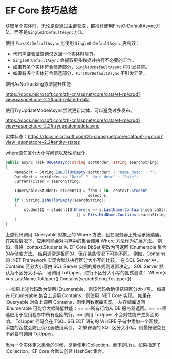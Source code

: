 # EF Core 技巧总结



获取单个实体时，无论是否通过主键获取，都推荐使用FirstOrDefaultAsync方法，而不是`SingleOrDefaultAsync`方法。

使用 `FirstOrDefaultAsync` 比使用 `SingleOrDefaultAsync` 更高效：

- 代码需要验证查询仅返回一个实体时除外。
- `SingleOrDefaultAsync` 会提取更多数据并执行不必要的工作。
- 如果有多个实体符合筛选部分，`SingleOrDefaultAsync` 将引发异常。
- 如果有多个实体符合筛选部分，`FirstOrDefaultAsync` 不引发异常。





使用AsNoTracking方法提升性能

https://docs.microsoft.com/zh-cn/aspnet/core/data/ef-rp/crud?view=aspnetcore-2.2#add-related-data



使用TryUpdateModelAsync尝试更新实体，可以避免过多发布。

https://docs.microsoft.com/zh-cn/aspnet/core/data/ef-rp/crud?view=aspnetcore-2.2#tryupdatemodelasync



实体状态：https://docs.microsoft.com/zh-cn/aspnet/core/data/ef-rp/crud?view=aspnetcore-2.2#entity-states



where语句区分大小写问题以及性能优化、

```c#
public async Task OnGetAsync(string sortOrder, string searchString)
{
    NameSort = String.IsNullOrEmpty(sortOrder) ? "name_desc" : "";
    DateSort = sortOrder == "Date" ? "date_desc" : "Date";
    CurrentFilter = searchString;

    IQueryable<Student> studentIQ = from s in _context.Student
                                    select s;
    if (!String.IsNullOrEmpty(searchString))
    {
        studentIQ = studentIQ.Where(s => s.LastName.Contains(searchString)
                               || s.FirstMidName.Contains(searchString));
    }
}
```

上述代码调用 IQueryable 对象上的 Where 方法，且在服务器上处理该筛选器。 在某些情况下，应用可能会对内存中的集合调用 Where 方法作为扩展方法。 例如，假设 _context.Students 从 EF Core DbSet 更改为可返回 IEnumerable 集合的存储库方法。 结果通常是相同的，但在某些情况下可能不同。
例如，Contains 的 .NET Framework 实现会默认执行区分大小写的比较。 在 SQL Server 中，Contains 区分大小写由 SQL Server 实例的排序规则设置决定。 SQL Server 默认为不区分大小写。 可调用 ToUpper，进行不区分大小写的显式测试：
Where(s => s.LastName.ToUpper().Contains(searchString.ToUpper())

==如果上述代码改为使用 IEnumerable，则该代码会确保结果区分大小写。 如果在 IEnumerable 集合上调用 Contains，则使用 .NET Core 实现。 如果在 IQueryable 对象上调用 Contains，则使用数据库实现。 从存储库返回 IEnumerable 可能会大幅降低性能：==
==所有行均从 DB 服务器返回。==
==筛选应用于应用程序中所有返回的行。==
调用 ToUpper 不会对性能产生负面影响。 ToUpper 代码会在 TSQL SELECT 语句的 WHERE 子句中添加一个函数。 添加的函数会防止优化器使用索引。 如果安装的 SQL 区分大小写，则最好避免在不必要时调用 ToUpper。



当为一个实体定义集合的时候，尽量使用ICollection，而不是List。如果指定了 ICollection<T>，EF Core 会默认创建 HashSet<T> 集合。







